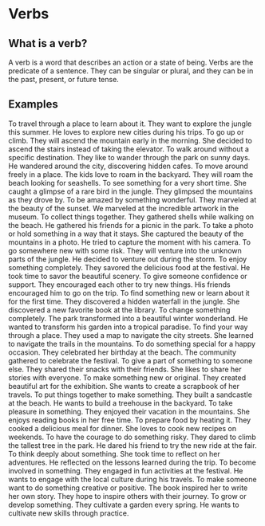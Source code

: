 # Verbs

## What is a verb?

A verb is a word that describes an action or a state of being. Verbs are the predicate of a sentence. They can be
singular or plural, and they can be in the past, present, or future tense.

## Examples

<deflist>
<def title="Explore">
    To travel through a place to learn about it.
    <procedure title="Examples" collapsible="true">  
        <step>  
            They want to explore the jungle this summer.  
        </step>  
        <step>  
            He loves to explore new cities during his trips.  
        </step>  
    </procedure>
</def>

<def title="Ascend">
    To go up or climb.
    <procedure title="Examples" collapsible="true">  
        <step>  
            They will ascend the mountain early in the morning.  
        </step>  
        <step>  
            She decided to ascend the stairs instead of taking the elevator.  
        </step>  
    </procedure>
</def>

<def title="Wander">
    To walk around without a specific destination.
    <procedure title="Examples" collapsible="true">  
        <step>  
            They like to wander through the park on sunny days.  
        </step>  
        <step>  
            He wandered around the city, discovering hidden cafes.  
        </step>  
    </procedure>
</def>

<def title="Roam">
    To move around freely in a place.
    <procedure title="Examples" collapsible="true">  
        <step>  
            The kids love to roam in the backyard.  
        </step>  
        <step>  
            They will roam the beach looking for seashells.  
        </step>  
    </procedure>
</def>

<def title="Glimpse">
    To see something for a very short time.
    <procedure title="Examples" collapsible="true">  
        <step>  
            She caught a glimpse of a rare bird in the jungle.  
        </step>  
        <step>  
            They glimpsed the mountains as they drove by.  
        </step>  
    </procedure>
</def>

<def title="Marvel">
    To be amazed by something wonderful.
    <procedure title="Examples" collapsible="true">  
        <step>  
            They marveled at the beauty of the sunset.  
        </step>  
        <step>  
            We marveled at the incredible artwork in the museum.  
        </step>  
    </procedure>
</def>

<def title="Gather">
    To collect things together.
    <procedure title="Examples" collapsible="true">  
        <step>  
            They gathered shells while walking on the beach.  
        </step>  
        <step>  
            He gathered his friends for a picnic in the park.  
        </step>  
    </procedure>
</def>

<def title="Capture">
    To take a photo or hold something in a way that it stays.
    <procedure title="Examples" collapsible="true">  
        <step>  
            She captured the beauty of the mountains in a photo.  
        </step>  
        <step>  
            He tried to capture the moment with his camera.  
        </step>  
    </procedure>
</def>

<def title="Venture">
    To go somewhere new with some risk.
    <procedure title="Examples" collapsible="true">  
        <step>  
            They will venture into the unknown parts of the jungle.  
        </step>  
        <step>  
            He decided to venture out during the storm.  
        </step>  
    </procedure>
</def>

<def title="Savor">
    To enjoy something completely.
    <procedure title="Examples" collapsible="true">  
        <step>  
            They savored the delicious food at the festival.  
        </step>  
        <step>  
            He took time to savor the beautiful scenery.  
        </step>  
    </procedure>
</def>

<def title="Encourage">
    To give someone confidence or support.
    <procedure title="Examples" collapsible="true">  
        <step>  
            They encouraged each other to try new things.  
        </step>  
        <step>  
            His friends encouraged him to go on the trip.  
        </step>  
    </procedure>
</def>

<def title="Discover">
    To find something new or learn about it for the first time.
    <procedure title="Examples" collapsible="true">  
        <step>  
            They discovered a hidden waterfall in the jungle.  
        </step>  
        <step>  
            She discovered a new favorite book at the library.  
        </step>  
    </procedure>
</def>

<def title="Transform">
    To change something completely.
    <procedure title="Examples" collapsible="true">  
        <step>  
            The park transformed into a beautiful winter wonderland.  
        </step>  
        <step>  
            He wanted to transform his garden into a tropical paradise.  
        </step>  
    </procedure>
</def>

<def title="Navigate">
    To find your way through a place.
    <procedure title="Examples" collapsible="true">  
        <step>  
            They used a map to navigate the city streets.  
        </step>  
        <step>  
            She learned to navigate the trails in the mountains.  
        </step>  
    </procedure>
</def>

<def title="Celebrate">
    To do something special for a happy occasion.
    <procedure title="Examples" collapsible="true">  
        <step>  
            They celebrated her birthday at the beach.  
        </step>  
        <step>  
            The community gathered to celebrate the festival.  
        </step>  
    </procedure>
</def>

<def title="Share">
    To give a part of something to someone else.
    <procedure title="Examples" collapsible="true">  
        <step>  
            They shared their snacks with their friends.  
        </step>  
        <step>  
            She likes to share her stories with everyone.  
        </step>  
    </procedure>
</def>

<def title="Create">
    To make something new or original.
    <procedure title="Examples" collapsible="true">  
        <step>  
            They created beautiful art for the exhibition.  
        </step>  
        <step>  
            She wants to create a scrapbook of her travels.  
        </step>  
    </procedure>
</def>

<def title="Build">
    To put things together to make something.
    <procedure title="Examples" collapsible="true">  
        <step>  
            They built a sandcastle at the beach.  
        </step>  
        <step>  
            He wants to build a treehouse in the backyard.  
        </step>  
    </procedure>
</def>

<def title="Enjoy">
    To take pleasure in something.
    <procedure title="Examples" collapsible="true">  
        <step>  
            They enjoyed their vacation in the mountains.  
        </step>  
        <step>  
            She enjoys reading books in her free time.  
        </step>  
    </procedure>
</def>

<def title="Cook">
    To prepare food by heating it.
    <procedure title="Examples" collapsible="true">  
        <step>  
            They cooked a delicious meal for dinner.  
        </step>  
        <step>  
            She loves to cook new recipes on weekends.  
        </step>  
    </procedure>
</def>

<def title="Dare">
    To have the courage to do something risky.
    <procedure title="Examples" collapsible="true">  
        <step>  
            They dared to climb the tallest tree in the park.  
        </step>  
        <step>  
            He dared his friend to try the new ride at the fair.  
        </step>  
    </procedure>
</def>

<def title="Reflect">
    To think deeply about something.
    <procedure title="Examples" collapsible="true">  
        <step>  
            She took time to reflect on her adventures.  
        </step>  
        <step>  
            He reflected on the lessons learned during the trip.  
        </step>  
    </procedure>
</def>

<def title="Engage">
    To become involved in something.
    <procedure title="Examples" collapsible="true">  
        <step>  
            They engaged in fun activities at the festival.  
        </step>  
        <step>  
            He wants to engage with the local culture during his travels.  
        </step>  
    </procedure>
</def>

<def title="Inspire">
    To make someone want to do something creative or positive.
    <procedure title="Examples" collapsible="true">  
        <step>  
            The book inspired her to write her own story.  
        </step>  
        <step>  
            They hope to inspire others with their journey.  
        </step>  
    </procedure>
</def>

<def title="Cultivate">
    To grow or develop something.
    <procedure title="Examples" collapsible="true">  
        <step>  
            They cultivate a garden every spring.  
        </step>  
        <step>  
            He wants to cultivate new skills through practice.  
        </step>  
    </procedure>
</def>

</deflist>